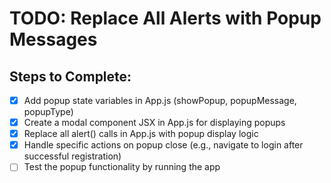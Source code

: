# TODO: Replace All Alerts with Popup Messages

## Steps to Complete:
- [x] Add popup state variables in App.js (showPopup, popupMessage, popupType)
- [x] Create a modal component JSX in App.js for displaying popups
- [x] Replace all alert() calls in App.js with popup display logic
- [x] Handle specific actions on popup close (e.g., navigate to login after successful registration)
- [ ] Test the popup functionality by running the app
